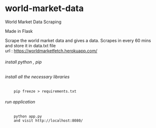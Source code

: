 # world-market-data
World Market Data Scraping

Made in Flask  

Scrape the world market data and gives a data.
Scrapes in every 60 mins and store it in data.txt file  
url : https://worldmarketfetch.herokuapp.com/



######  install python , pip 

######  install all the necessary libraries 
        pip freeze > requirements.txt

######  run application
        python app.py
        and visit http://localhost:8080/
        




